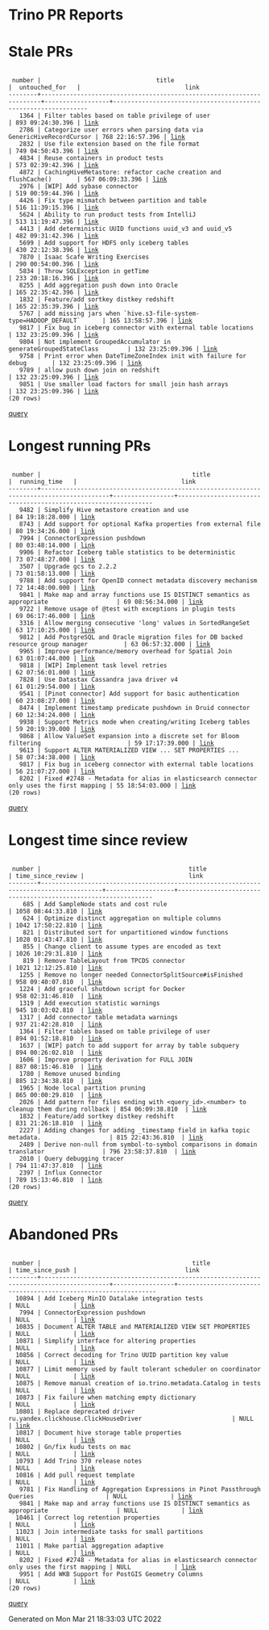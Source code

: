Trino PR Reports
=======

#  Stale PRs
<pre><code>
 number |                                title                                 |  untouched_for   |                             link                              
--------+----------------------------------------------------------------------+------------------+---------------------------------------------------------------
   1364 | Filter tables based on table privilege of user                       | 893 09:24:30.396 | <a href="https://github.com/trinodb/trino/pull/1364">link</a> 
   2786 | Categorize user errors when parsing data via GenericHiveRecordCursor | 768 22:16:57.396 | <a href="https://github.com/trinodb/trino/pull/2786">link</a> 
   2832 | Use file extension based on the file format                          | 749 04:50:43.396 | <a href="https://github.com/trinodb/trino/pull/2832">link</a> 
   4834 | Reuse containers in product tests                                    | 573 02:39:42.396 | <a href="https://github.com/trinodb/trino/pull/4834">link</a> 
   4872 | CachingHiveMetastore: refactor cache creation and flushCache()       | 567 06:09:33.396 | <a href="https://github.com/trinodb/trino/pull/4872">link</a> 
   2976 | [WIP] Add sybase connector                                           | 519 00:59:44.396 | <a href="https://github.com/trinodb/trino/pull/2976">link</a> 
   4426 | Fix type mismatch between partition and table                        | 516 11:39:15.396 | <a href="https://github.com/trinodb/trino/pull/4426">link</a> 
   5624 | Ability to run product tests from IntelliJ                           | 513 11:19:47.396 | <a href="https://github.com/trinodb/trino/pull/5624">link</a> 
   4413 | Add deterministic UUID functions uuid_v3 and uuid_v5                 | 482 09:31:42.396 | <a href="https://github.com/trinodb/trino/pull/4413">link</a> 
   5699 | Add support for HDFS only iceberg tables                             | 430 22:12:38.396 | <a href="https://github.com/trinodb/trino/pull/5699">link</a> 
   7870 | Isaac Scafe Writing Exercises                                        | 290 00:54:00.396 | <a href="https://github.com/trinodb/trino/pull/7870">link</a> 
   5834 | Throw SQLException in getTime                                        | 233 20:18:16.396 | <a href="https://github.com/trinodb/trino/pull/5834">link</a> 
   8255 | Add aggregation push down into Oracle                                | 165 22:35:42.396 | <a href="https://github.com/trinodb/trino/pull/8255">link</a> 
   1832 | Feature/add sortkey distkey redshift                                 | 165 22:35:39.396 | <a href="https://github.com/trinodb/trino/pull/1832">link</a> 
   5767 | add missing jars when `hive.s3-file-system-type=HADOOP_DEFAULT`      | 165 13:58:57.396 | <a href="https://github.com/trinodb/trino/pull/5767">link</a> 
   9817 | Fix bug in iceberg connector with external table locations           | 132 23:25:09.396 | <a href="https://github.com/trinodb/trino/pull/9817">link</a> 
   9804 | Not implement GroupedAccumulator in generateGroupedStateClass        | 132 23:25:09.396 | <a href="https://github.com/trinodb/trino/pull/9804">link</a> 
   9758 | Print error when DateTimeZoneIndex init with failure for debug       | 132 23:25:09.396 | <a href="https://github.com/trinodb/trino/pull/9758">link</a> 
   9789 | allow push down join on redshift                                     | 132 23:25:09.396 | <a href="https://github.com/trinodb/trino/pull/9789">link</a> 
   9851 | Use smaller load factors for small join hash arrays                  | 132 23:25:09.396 | <a href="https://github.com/trinodb/trino/pull/9851">link</a> 
(20 rows)
</code></pre>
[query](https://github.com/nineinchnick/trino-cicd/blob/43afb5888f8f065e94ada4768f25d542fec3bad6/sql/pr/stale-prs.sql)

#  Longest running PRs
<pre><code>
 number |                                          title                                          |  running_time   |                             link                              
--------+-----------------------------------------------------------------------------------------+-----------------+---------------------------------------------------------------
   9482 | Simplify Hive metastore creation and use                                                | 84 19:18:28.000 | <a href="https://github.com/trinodb/trino/pull/9482">link</a> 
   8743 | Add support for optional Kafka properties from external file                            | 80 19:34:26.000 | <a href="https://github.com/trinodb/trino/pull/8743">link</a> 
   7994 | ConnectorExpression pushdown                                                            | 80 03:48:14.000 | <a href="https://github.com/trinodb/trino/pull/7994">link</a> 
   9906 | Refactor Iceberg table statistics to be deterministic                                   | 73 07:48:27.000 | <a href="https://github.com/trinodb/trino/pull/9906">link</a> 
   3507 | Upgrade gcs to 2.2.2                                                                    | 73 01:58:13.000 | <a href="https://github.com/trinodb/trino/pull/3507">link</a> 
   9788 | Add support for OpenID connect metadata discovery mechanism                             | 72 14:48:00.000 | <a href="https://github.com/trinodb/trino/pull/9788">link</a> 
   9841 | Make map and array functions use IS DISTINCT semantics as appropriate                   | 69 08:56:34.000 | <a href="https://github.com/trinodb/trino/pull/9841">link</a> 
   9722 | Remove usage of @test with exceptions in plugin tests                                   | 69 06:17:46.000 | <a href="https://github.com/trinodb/trino/pull/9722">link</a> 
   3316 | Allow merging consecutive 'long' values in SortedRangeSet                               | 63 17:10:25.000 | <a href="https://github.com/trinodb/trino/pull/3316">link</a> 
   9812 | Add PostgreSQL and Oracle migration files for DB backed resource group manager          | 63 06:57:32.000 | <a href="https://github.com/trinodb/trino/pull/9812">link</a> 
   9965 | Improve performance/memory overhead for Spatial Join                                    | 63 01:07:44.000 | <a href="https://github.com/trinodb/trino/pull/9965">link</a> 
   9818 | [WIP] Implement task level retries                                                      | 62 07:56:01.000 | <a href="https://github.com/trinodb/trino/pull/9818">link</a> 
   7828 | Use Datastax Cassandra java driver v4                                                   | 61 01:29:54.000 | <a href="https://github.com/trinodb/trino/pull/7828">link</a> 
   9541 | [Pinot connector] Add support for basic authentication                                  | 60 23:08:27.000 | <a href="https://github.com/trinodb/trino/pull/9541">link</a> 
   8474 | Implement timestamp predicate pushdown in Druid connector                               | 60 12:34:24.000 | <a href="https://github.com/trinodb/trino/pull/8474">link</a> 
   9938 | Support Metrics mode when creating/writing Iceberg tables                               | 59 20:19:39.000 | <a href="https://github.com/trinodb/trino/pull/9938">link</a> 
   9868 | Allow ValueSet expansion into a discrete set for Bloom filtering                        | 59 17:17:39.000 | <a href="https://github.com/trinodb/trino/pull/9868">link</a> 
   9613 | Support ALTER MATERIALIZED VIEW ... SET PROPERTIES ...                                  | 58 07:34:38.000 | <a href="https://github.com/trinodb/trino/pull/9613">link</a> 
   9817 | Fix bug in iceberg connector with external table locations                              | 56 21:07:27.000 | <a href="https://github.com/trinodb/trino/pull/9817">link</a> 
   8202 | Fixed #2748 - Metadata for alias in elasticsearch connector only uses the first mapping | 55 18:54:03.000 | <a href="https://github.com/trinodb/trino/pull/8202">link</a> 
(20 rows)
</code></pre>
[query](https://github.com/nineinchnick/trino-cicd/blob/43afb5888f8f065e94ada4768f25d542fec3bad6/sql/pr/running-prs.sql)

#  Longest time since review
<pre><code>
 number |                                         title                                         | time_since_review |                             link                              
--------+---------------------------------------------------------------------------------------+-------------------+---------------------------------------------------------------
    685 | Add SampleNode stats and cost rule                                                    | 1058 08:44:33.810 | <a href="https://github.com/trinodb/trino/pull/685">link</a>  
    624 | Optimize distinct aggregation on multiple columns                                     | 1042 17:50:22.810 | <a href="https://github.com/trinodb/trino/pull/624">link</a>  
    821 | Distributed sort for unpartitioned window functions                                   | 1028 01:43:47.810 | <a href="https://github.com/trinodb/trino/pull/821">link</a>  
    855 | Change client to assume types are encoded as text                                     | 1026 10:29:31.810 | <a href="https://github.com/trinodb/trino/pull/855">link</a>  
    819 | Remove TableLayout from TPCDS connector                                               | 1021 12:12:25.810 | <a href="https://github.com/trinodb/trino/pull/819">link</a>  
   1255 | Remove no longer needed ConnectorSplitSource#isFinished                               | 958 09:40:07.810  | <a href="https://github.com/trinodb/trino/pull/1255">link</a> 
   1224 | Add graceful shutdown script for Docker                                               | 958 02:31:46.810  | <a href="https://github.com/trinodb/trino/pull/1224">link</a> 
   1319 | Add execution statistic warnings                                                      | 945 10:03:02.810  | <a href="https://github.com/trinodb/trino/pull/1319">link</a> 
   1317 | Add connector table metadata warnings                                                 | 937 21:42:28.810  | <a href="https://github.com/trinodb/trino/pull/1317">link</a> 
   1364 | Filter tables based on table privilege of user                                        | 894 01:52:18.810  | <a href="https://github.com/trinodb/trino/pull/1364">link</a> 
   1637 | [WIP] patch to add support for array by table subquery                                | 894 00:26:02.810  | <a href="https://github.com/trinodb/trino/pull/1637">link</a> 
   1606 | Improve property derivation for FULL JOIN                                             | 887 08:15:46.810  | <a href="https://github.com/trinodb/trino/pull/1606">link</a> 
   1780 | Remove unused binding                                                                 | 885 12:34:38.810  | <a href="https://github.com/trinodb/trino/pull/1780">link</a> 
   1965 | Node local partition pruning                                                          | 865 00:00:29.810  | <a href="https://github.com/trinodb/trino/pull/1965">link</a> 
   2026 | Add pattern for files ending with &lt;query_id&gt;.&lt;number&gt; to cleanup them during rollback | 854 06:09:38.810  | <a href="https://github.com/trinodb/trino/pull/2026">link</a> 
   1832 | Feature/add sortkey distkey redshift                                                  | 831 21:26:18.810  | <a href="https://github.com/trinodb/trino/pull/1832">link</a> 
   2227 | Adding changes for adding _timestamp field in kafka topic metadata.                   | 815 22:43:36.810  | <a href="https://github.com/trinodb/trino/pull/2227">link</a> 
   2489 | Derive non-null from symbol-to-symbol comparisons in domain translator                | 796 23:58:37.810  | <a href="https://github.com/trinodb/trino/pull/2489">link</a> 
   2010 | Query debugging tracer                                                                | 794 11:47:37.810  | <a href="https://github.com/trinodb/trino/pull/2010">link</a> 
   2397 | Influx Connector                                                                      | 789 15:13:46.810  | <a href="https://github.com/trinodb/trino/pull/2397">link</a> 
(20 rows)
</code></pre>
[query](https://github.com/nineinchnick/trino-cicd/blob/43afb5888f8f065e94ada4768f25d542fec3bad6/sql/pr/awaiting-review.sql)

#  Abandoned PRs
<pre><code>
 number |                                          title                                          | time_since_push |                              link                              
--------+-----------------------------------------------------------------------------------------+-----------------+----------------------------------------------------------------
  10894 | Add Iceberg MinIO Datalake integration tests                                            | NULL            | <a href="https://github.com/trinodb/trino/pull/10894">link</a> 
   7994 | ConnectorExpression pushdown                                                            | NULL            | <a href="https://github.com/trinodb/trino/pull/7994">link</a>  
  10835 | Document ALTER TABLE and MATERIALIZED VIEW SET PROPERTIES                               | NULL            | <a href="https://github.com/trinodb/trino/pull/10835">link</a> 
  10871 | Simplify interface for altering properties                                              | NULL            | <a href="https://github.com/trinodb/trino/pull/10871">link</a> 
  10856 | Correct decoding for Trino UUID partition key value                                     | NULL            | <a href="https://github.com/trinodb/trino/pull/10856">link</a> 
  10877 | Limit memory used by fault tolerant scheduler on coordinator                            | NULL            | <a href="https://github.com/trinodb/trino/pull/10877">link</a> 
  10875 | Remove manual creation of io.trino.metadata.Catalog in tests                            | NULL            | <a href="https://github.com/trinodb/trino/pull/10875">link</a> 
  10873 | Fix failure when matching empty dictionary                                              | NULL            | <a href="https://github.com/trinodb/trino/pull/10873">link</a> 
  10801 | Replace deprecated driver ru.yandex.clickhouse.ClickHouseDriver                         | NULL            | <a href="https://github.com/trinodb/trino/pull/10801">link</a> 
  10817 | Document hive storage table properties                                                  | NULL            | <a href="https://github.com/trinodb/trino/pull/10817">link</a> 
  10802 | Gn/fix kudu tests on mac                                                                | NULL            | <a href="https://github.com/trinodb/trino/pull/10802">link</a> 
  10793 | Add Trino 370 release notes                                                             | NULL            | <a href="https://github.com/trinodb/trino/pull/10793">link</a> 
  10816 | Add pull request template                                                               | NULL            | <a href="https://github.com/trinodb/trino/pull/10816">link</a> 
   9781 | Fix Handling of Aggregation Expressions in Pinot Passthrough Queries                    | NULL            | <a href="https://github.com/trinodb/trino/pull/9781">link</a>  
   9841 | Make map and array functions use IS DISTINCT semantics as appropriate                   | NULL            | <a href="https://github.com/trinodb/trino/pull/9841">link</a>  
  10461 | Correct log retention properties                                                        | NULL            | <a href="https://github.com/trinodb/trino/pull/10461">link</a> 
  11023 | Join intermediate tasks for small partitions                                            | NULL            | <a href="https://github.com/trinodb/trino/pull/11023">link</a> 
  11011 | Make partial aggregation adaptive                                                       | NULL            | <a href="https://github.com/trinodb/trino/pull/11011">link</a> 
   8202 | Fixed #2748 - Metadata for alias in elasticsearch connector only uses the first mapping | NULL            | <a href="https://github.com/trinodb/trino/pull/8202">link</a>  
   9951 | Add WKB Support for PostGIS Geometry Columns                                            | NULL            | <a href="https://github.com/trinodb/trino/pull/9951">link</a>  
(20 rows)
</code></pre>
[query](https://github.com/nineinchnick/trino-cicd/blob/43afb5888f8f065e94ada4768f25d542fec3bad6/sql/pr/abandoned-prs.sql)

Generated on Mon Mar 21 18:33:03 UTC 2022
